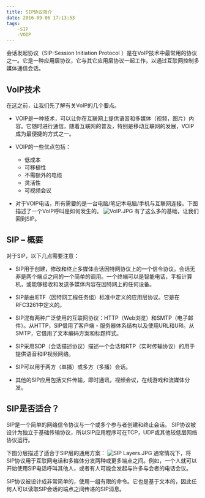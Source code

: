 ```yaml
---
title: SIP协议简介
date: 2016-09-06 17:13:53
tags:
	-SIP
	-VOIP
---
```

会话发起协议（SIP-Session Initiation Protocol ）是在VoIP技术中最常用的协议之一。它是一种应用层协议，它与其它应用层协议一起工作，以通过互联网控制多媒体通信会话。

## VoIP技术
在这之前，让我们先了解有关VoIP的几个要点。

- VOIP是一种技术，可以让你在互联网上提供语音和多媒体（视频，图片）内容。它随时进行通信，随着互联网的普及，特别是移动互联网的发展，VOIP成为最便捷的方式之一。

- VOIP的一些优点包括：
	- 低成本
	- 可移植性
	- 不需额外的电缆
	- 灵活性
	- 可视频会议
- 对于VOIP电话，所有需要的是一台电脑/笔记本电脑/手机与互联网连接。下图描述了一个VoIP呼叫是如何发生的。
![VoIP.JPG](http://img.blog.csdn.net/20160906170301394)
有了这么多的基础，让我们回到SIP。

## SIP – 概要
对于SIP，以下几点需要注意：

- SIP用于创建，修改和终止多媒体会话因特网协议上的一个信令协议。会话无非是两个端点之间的一个简单的调用。一个终端可以是智能电话，平板计算机，或能够接收和发送多媒体内容在因特网上的任何设备。

- SIP是由IETF（因特网工程任务组）标准中定义的应用层协议。它是在RFC3261中定义的。

- SIP混有两种广泛使用的互联网协议：HTTP（Web浏览）和SMTP（电子邮件）。从HTTP，SIP借用了客户端 - 服务器体系结构以及使用URL和URI。从SMTP，它借用了文本编码方案和标题样式。

- SIP采用SDP（会话描述协议）描述一个会话和RTP（实时传输协议）的用于提供语音和IP视频网络。

- SIP可以用于两方（单播）或多方（多播）会话。

- 其他的SIP应用包括文件传输，即时通讯，视频会议，在线游戏和流媒体分发。

## SIP是否适合？
SIP是一个简单的网络信令协议与一个或多个参与者创建和终止会话。 SIP协议被设计为独立于基础传输协议，所以SIP应用程序可在TCP，UDP或其他较低层网络协议运行。

下图分层描述了适合于SIP层的通用方案：
![SIP Layers.JPG](http://img.blog.csdn.net/20160906170245284)
通常情况下，将SIP协议用于互联网电话和多媒体分发两种或更多端点之间。例如，一个人就可以开始使用SIP电话呼叫其他人，或者有人可能会发起与许多与会者的电话会议。

SIP协议被设计成非常简单的，使用一组有限的命令。它也是基于文本的，因此任何人可以读取SIP会话的端点之间传递的SIP消息。
